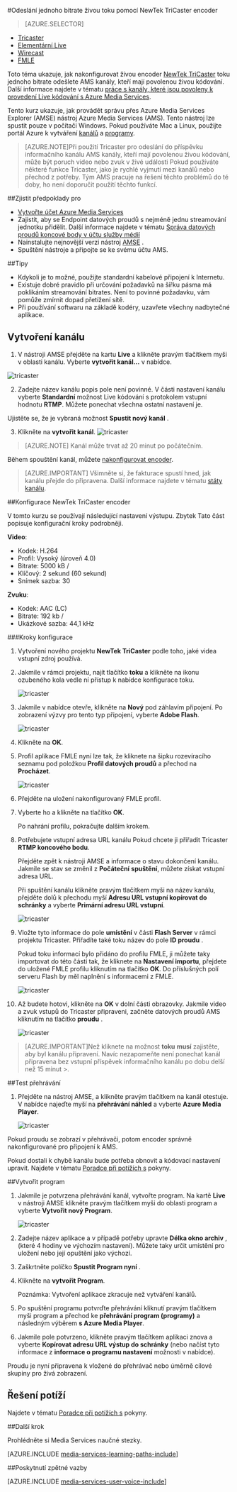 <properties 
    pageTitle="Konfigurace encoder NewTek TriCaster odeslání jednoho bitrate živou toku | Microsoft Azure" 
    description="Toto téma ukazuje, jak nakonfigurovat živou encoder Tricaster toku jediný bitrate odešlete AMS kanály, kteří mají povolenou živou kódování." 
    services="media-services" 
    documentationCenter="" 
    authors="cenkdin" 
    manager="erikre" 
    editor=""/>

<tags 
    ms.service="media-services" 
    ms.workload="media" 
    ms.tgt_pltfrm="na" 
    ms.devlang="ne" 
    ms.topic="article" 
    ms.date="10/12/2016" 
    ms.author="juliako;cenkd;anilmur"/>

#<a name="use-the-newtek-tricaster-encoder-to-send-a-single-bitrate-live-stream"></a>Odeslání jednoho bitrate živou toku pomocí NewTek TriCaster encoder

> [AZURE.SELECTOR]
- [Tricaster](media-services-configure-tricaster-live-encoder.md)
- [Elementární Live](media-services-configure-elemental-live-encoder.md)
- [Wirecast](media-services-configure-wirecast-live-encoder.md)
- [FMLE](media-services-configure-fmle-live-encoder.md)

Toto téma ukazuje, jak nakonfigurovat živou encoder [NewTek TriCaster](http://newtek.com/products/tricaster-40.html) toku jednoho bitrate odešlete AMS kanály, kteří mají povolenou živou kódování. Další informace najdete v tématu [práce s kanály, které jsou povoleny k provedení Live kódování s Azure Media Services](media-services-manage-live-encoder-enabled-channels.md).

Tento kurz ukazuje, jak provádět správu přes Azure Media Services Explorer (AMSE) nástroj Azure Media Services (AMS). Tento nástroj lze spustit pouze v počítači Windows. Pokud používáte Mac a Linux, použijte portál Azure k vytváření [kanálů](media-services-portal-creating-live-encoder-enabled-channel.md#create-a-channel) a [programy](media-services-portal-creating-live-encoder-enabled-channel.md#create-and-manage-a-program).

>[AZURE.NOTE]Při použití Tricaster pro odeslání do příspěvku informačního kanálu AMS kanály, kteří mají povolenou živou kódování, může být poruch video nebo zvuk v živé události Pokud používáte některé funkce Tricaster, jako je rychlé vyjmutí mezi kanálů nebo přechod z potřeby. Tým AMS pracuje na řešení těchto problémů do té doby, ho není doporučit použití těchto funkcí.


##<a name="prerequisites"></a>Zjistit předpoklady pro

- [Vytvořte účet Azure Media Services](media-services-portal-create-account.md)
- Zajistit, aby se Endpoint datových proudů s nejméně jednu streamování jednotku přidělit. Další informace najdete v tématu [Správa datových proudů koncové body v účtu služby médií](media-services-portal-manage-streaming-endpoints.md)
- Nainstalujte nejnovější verzi nástroj [AMSE](https://github.com/Azure/Azure-Media-Services-Explorer) .
- Spuštění nástroje a připojte se ke svému účtu AMS.

##<a name="tips"></a>Tipy

- Kdykoli je to možné, použijte standardní kabelové připojení k Internetu.
- Existuje dobré pravidlo při určování požadavků na šířku pásma má poklikáním streamování bitrates. Není to povinné požadavku, vám pomůže zmírnit dopad přetížení sítě.
- Při používání softwaru na základě kodéry, uzavřete všechny nadbytečné aplikace.

## <a name="create-a-channel"></a>Vytvoření kanálu

1.  V nástroji AMSE přejděte na kartu **Live** a klikněte pravým tlačítkem myši v oblasti kanálu. Vyberte **vytvořit kanál...** v nabídce.

![tricaster](./media/media-services-tricaster-live-encoder/media-services-tricaster1.png)

2. Zadejte název kanálu popis pole není povinné. V části nastavení kanálu vyberte **Standardní** možnost Live kódování s protokolem vstupní hodnotu **RTMP**. Můžete ponechat všechna ostatní nastavení je.


Ujistěte se, že je vybraná možnost **Spustit nový kanál** .

3. Klikněte na **vytvořit kanál**.
![tricaster](./media/media-services-tricaster-live-encoder/media-services-tricaster2.png)

>[AZURE.NOTE] Kanál může trvat až 20 minut po počátečním.


Během spouštění kanál, můžete [nakonfigurovat encoder](media-services-configure-tricaster-live-encoder.md#configure_tricaster_rtmp).

>[AZURE.IMPORTANT] Všimněte si, že fakturace spustí hned, jak kanálu přejde do připravena. Další informace najdete v tématu [státy kanálu](media-services-manage-live-encoder-enabled-channels.md#states).

##<a id=configure_tricaster_rtmp></a>Konfigurace NewTek TriCaster encoder

V tomto kurzu se používají následující nastavení výstupu. Zbytek Tato část popisuje konfigurační kroky podrobněji. 

**Video**:
 
- Kodek: H.264 
- Profil: Vysoký (úroveň 4.0) 
- Bitrate: 5000 kB / 
- Klíčový: 2 sekund (60 sekund) 
- Snímek sazba: 30
 
**Zvuku**:

- Kodek: AAC (LC) 
- Bitrate: 192 kb / 
- Ukázkové sazba: 44,1 kHz


###<a name="configuration-steps"></a>Kroky konfigurace

1. Vytvoření nového projektu **NewTek TriCaster** podle toho, jaké videa vstupní zdroj používá. 
2. Jakmile v rámci projektu, najít tlačítko **toku** a klikněte na ikonu ozubeného kola vedle ní přístup k nabídce konfigurace toku.

    ![tricaster](./media/media-services-tricaster-live-encoder/media-services-tricaster3.png)
3. Jakmile v nabídce otevře, klikněte na **Nový** pod záhlavím připojení. Po zobrazení výzvy pro tento typ připojení, vyberte **Adobe Flash**.

    ![tricaster](./media/media-services-tricaster-live-encoder/media-services-tricaster4.png)

4. Klikněte na **OK**.

5. Profil aplikace FMLE nyní lze tak, že kliknete na šipku rozevíracího seznamu pod položkou **Profil datových proudů** a přechod na **Procházet**.

    ![tricaster](./media/media-services-tricaster-live-encoder/media-services-tricaster5.png)

6. Přejděte na uložení nakonfigurovaný FMLE profil.
7. Vyberte ho a klikněte na tlačítko **OK**.

    Po nahrání profilu, pokračujte dalším krokem.

6. Potřebujete vstupní adresa URL kanálu Pokud chcete ji přiřadit Tricaster **RTMP koncového bodu**.
    
    Přejděte zpět k nástroji AMSE a informace o stavu dokončení kanálu. Jakmile se stav se změnil z **Počáteční** **spuštění**, můžete získat vstupní adresa URL.
      
    Při spuštění kanálu klikněte pravým tlačítkem myši na název kanálu, přejděte dolů k přechodu myší **Adresu URL vstupní kopírovat do schránky** a vyberte **Primární adresu URL vstupní**.  
    
    ![tricaster](./media/media-services-tricaster-live-encoder/media-services-tricaster6.png)

7. Vložte tyto informace do pole **umístění** v části **Flash Server** v rámci projektu Tricaster. Přiřadíte také toku název do pole **ID proudu** . 

    Pokud toku informací bylo přidáno do profilu FMLE, ji můžete taky importovat do této části tak, že kliknete na **Nastavení importu**, přejdete do uložené FMLE profilu kliknutím na tlačítko **OK**. Do příslušných polí serveru Flash by měl naplnění s informacemi z FMLE.

    ![tricaster](./media/media-services-tricaster-live-encoder/media-services-tricaster7.png)

9. Až budete hotovi, klikněte na **OK** v dolní části obrazovky. Jakmile video a zvuk vstupů do Tricaster připraveni, začněte datových proudů AMS kliknutím na tlačítko **proudu** .

    ![tricaster](./media/media-services-tricaster-live-encoder/media-services-tricaster11.png)

>[AZURE.IMPORTANT]Než kliknete na možnost **toku** **musí** zajistěte, aby byl kanálu připravení. 
>Navíc nezapomeňte není ponechat kanál připravena bez vstupní příspěvek informačního kanálu po dobu delší než 15 minut >. 

##<a name="test-playback"></a>Test přehrávání
  
1. Přejděte na nástroj AMSE, a klikněte pravým tlačítkem na kanál otestuje. V nabídce najeďte myší na **přehrávání náhled** a vyberte **Azure Media Player**.  

    ![tricaster](./media/media-services-tricaster-live-encoder/media-services-tricaster8.png)

Pokud proudu se zobrazí v přehrávači, potom encoder správně nakonfigurované pro připojení k AMS. 

Pokud dostali k chybě kanálu bude potřeba obnovit a kódovací nastavení upravit. Najdete v tématu [Poradce při potížích s](media-services-troubleshooting-live-streaming.md) pokyny.  

##<a name="create-a-program"></a>Vytvořit program

1. Jakmile je potvrzena přehrávání kanál, vytvořte program. Na kartě **Live** v nástroji AMSE klikněte pravým tlačítkem myši do oblasti program a vyberte **Vytvořit nový Program**.  

    ![tricaster](./media/media-services-tricaster-live-encoder/media-services-tricaster9.png)

2. Zadejte název aplikace a v případě potřeby upravte **Délka okno archiv** , (které 4 hodiny ve výchozím nastavení). Můžete taky určit umístění pro uložení nebo její opuštění jako výchozí.  
3. Zaškrtněte políčko **Spustit Program nyní** .
4. Klikněte na **vytvořit Program**.  
  
    Poznámka: Vytvoření aplikace zkracuje než vytváření kanálů.    
 
5. Po spuštění programu potvrďte přehrávání kliknutí pravým tlačítkem myši program a přechod ke **přehrávání program (programy)** a následným výběrem **s Azure Media Player**.  
6. Jakmile pole potvrzeno, klikněte pravým tlačítkem aplikaci znova a vyberte **Kopírovat adresu URL výstup do schránky** (nebo načíst tyto informace z **informace o programu nastavení** možnosti v nabídce). 

Proudu je nyní připravena k vložené do přehrávač nebo úměrně cílové skupiny pro živá zobrazení.  


## <a name="troubleshooting"></a>Řešení potíží

Najdete v tématu [Poradce při potížích s](media-services-troubleshooting-live-streaming.md) pokyny. 


##<a name="next-step"></a>Další krok

Prohlédněte si Media Services naučné stezky.

[AZURE.INCLUDE [media-services-learning-paths-include](../../includes/media-services-learning-paths-include.md)]

##<a name="provide-feedback"></a>Poskytnutí zpětné vazby

[AZURE.INCLUDE [media-services-user-voice-include](../../includes/media-services-user-voice-include.md)]
